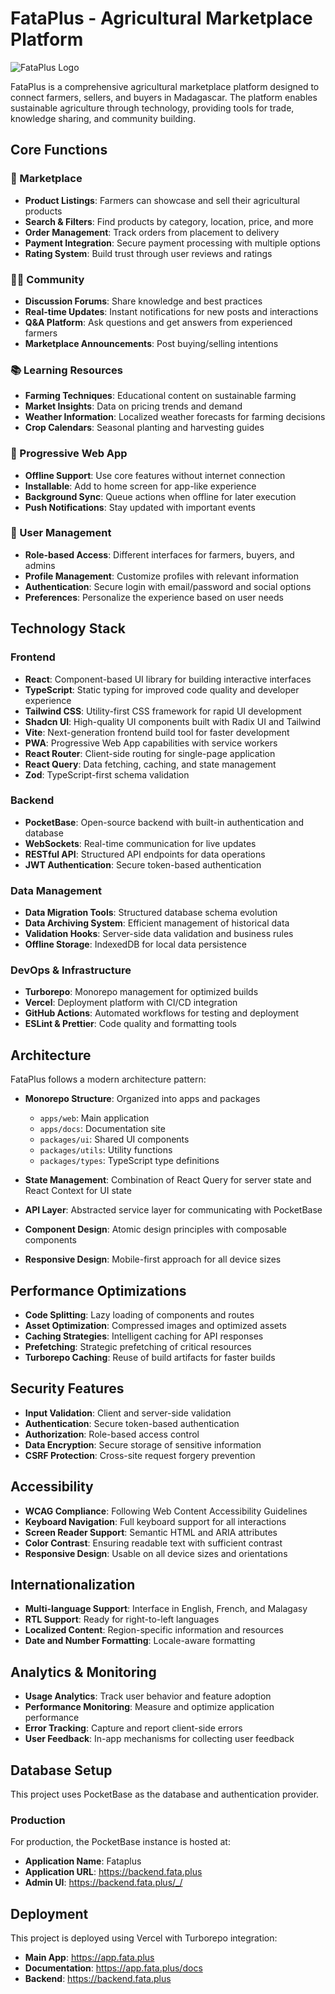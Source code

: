 # FataPlus - Agricultural Marketplace Platform

![FataPlus Logo](public/assets/logo.svg)

FataPlus is a comprehensive agricultural marketplace platform designed to connect farmers, sellers, and buyers in Madagascar. The platform enables sustainable agriculture through technology, providing tools for trade, knowledge sharing, and community building.

## Core Functions

### 🌱 Marketplace
- **Product Listings**: Farmers can showcase and sell their agricultural products
- **Search & Filters**: Find products by category, location, price, and more
- **Order Management**: Track orders from placement to delivery
- **Payment Integration**: Secure payment processing with multiple options
- **Rating System**: Build trust through user reviews and ratings

### 👨‍🌾 Community
- **Discussion Forums**: Share knowledge and best practices
- **Real-time Updates**: Instant notifications for new posts and interactions
- **Q&A Platform**: Ask questions and get answers from experienced farmers
- **Marketplace Announcements**: Post buying/selling intentions

### 📚 Learning Resources
- **Farming Techniques**: Educational content on sustainable farming
- **Market Insights**: Data on pricing trends and demand
- **Weather Information**: Localized weather forecasts for farming decisions
- **Crop Calendars**: Seasonal planting and harvesting guides

### 📱 Progressive Web App
- **Offline Support**: Use core features without internet connection
- **Installable**: Add to home screen for app-like experience
- **Background Sync**: Queue actions when offline for later execution
- **Push Notifications**: Stay updated with important events

### 👤 User Management
- **Role-based Access**: Different interfaces for farmers, buyers, and admins
- **Profile Management**: Customize profiles with relevant information
- **Authentication**: Secure login with email/password and social options
- **Preferences**: Personalize the experience based on user needs

## Technology Stack

### Frontend
- **React**: Component-based UI library for building interactive interfaces
- **TypeScript**: Static typing for improved code quality and developer experience
- **Tailwind CSS**: Utility-first CSS framework for rapid UI development
- **Shadcn UI**: High-quality UI components built with Radix UI and Tailwind
- **Vite**: Next-generation frontend build tool for faster development
- **PWA**: Progressive Web App capabilities with service workers
- **React Router**: Client-side routing for single-page application
- **React Query**: Data fetching, caching, and state management
- **Zod**: TypeScript-first schema validation

### Backend
- **PocketBase**: Open-source backend with built-in authentication and database
- **WebSockets**: Real-time communication for live updates
- **RESTful API**: Structured API endpoints for data operations
- **JWT Authentication**: Secure token-based authentication

### Data Management
- **Data Migration Tools**: Structured database schema evolution
- **Data Archiving System**: Efficient management of historical data
- **Validation Hooks**: Server-side data validation and business rules
- **Offline Storage**: IndexedDB for local data persistence

### DevOps & Infrastructure
- **Turborepo**: Monorepo management for optimized builds
- **Vercel**: Deployment platform with CI/CD integration
- **GitHub Actions**: Automated workflows for testing and deployment
- **ESLint & Prettier**: Code quality and formatting tools

## Architecture

FataPlus follows a modern architecture pattern:

- **Monorepo Structure**: Organized into apps and packages
  - `apps/web`: Main application
  - `apps/docs`: Documentation site
  - `packages/ui`: Shared UI components
  - `packages/utils`: Utility functions
  - `packages/types`: TypeScript type definitions

- **State Management**: Combination of React Query for server state and React Context for UI state
- **API Layer**: Abstracted service layer for communicating with PocketBase
- **Component Design**: Atomic design principles with composable components
- **Responsive Design**: Mobile-first approach for all device sizes

## Performance Optimizations

- **Code Splitting**: Lazy loading of components and routes
- **Asset Optimization**: Compressed images and optimized assets
- **Caching Strategies**: Intelligent caching for API responses
- **Prefetching**: Strategic prefetching of critical resources
- **Turborepo Caching**: Reuse of build artifacts for faster builds

## Security Features

- **Input Validation**: Client and server-side validation
- **Authentication**: Secure token-based authentication
- **Authorization**: Role-based access control
- **Data Encryption**: Secure storage of sensitive information
- **CSRF Protection**: Cross-site request forgery prevention

## Accessibility

- **WCAG Compliance**: Following Web Content Accessibility Guidelines
- **Keyboard Navigation**: Full keyboard support for all interactions
- **Screen Reader Support**: Semantic HTML and ARIA attributes
- **Color Contrast**: Ensuring readable text with sufficient contrast
- **Responsive Design**: Usable on all device sizes and orientations

## Internationalization

- **Multi-language Support**: Interface in English, French, and Malagasy
- **RTL Support**: Ready for right-to-left languages
- **Localized Content**: Region-specific information and resources
- **Date and Number Formatting**: Locale-aware formatting

## Analytics & Monitoring

- **Usage Analytics**: Track user behavior and feature adoption
- **Performance Monitoring**: Measure and optimize application performance
- **Error Tracking**: Capture and report client-side errors
- **User Feedback**: In-app mechanisms for collecting user feedback

## Database Setup

This project uses PocketBase as the database and authentication provider.

### Production

For production, the PocketBase instance is hosted at:

- **Application Name**: Fataplus
- **Application URL**: https://backend.fata.plus
- **Admin UI**: https://backend.fata.plus/_/

## Deployment

This project is deployed using Vercel with Turborepo integration:

- **Main App**: https://app.fata.plus
- **Documentation**: https://app.fata.plus/docs
- **Backend**: https://backend.fata.plus
